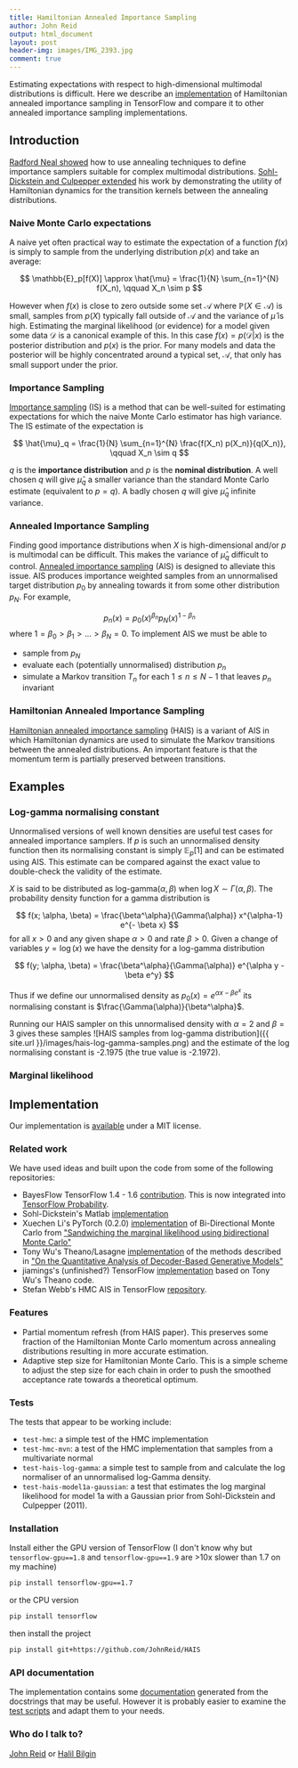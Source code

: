 ```yaml
---
title: Hamiltonian Annealed Importance Sampling
author: John Reid
output: html_document
layout: post
header-img: images/IMG_2393.jpg
comment: true
---
```


Estimating expectations with respect to high-dimensional multimodal
distributions is difficult. Here we describe an
[implementation](https://github.com/JohnReid/HAIS) of Hamiltonian annealed
importance sampling in TensorFlow and compare it to other annealed importance
sampling implementations.

<!-- Control how much is shown as an excerpt. -->
<!--more-->


## Introduction

[Radford Neal showed](http://arxiv.org/abs/physics/9803008) how to use
annealing techniques to define importance samplers suitable for complex
multimodal distributions. [Sohl-Dickstein and Culpepper
extended](http://arxiv.org/abs/1205.1925) his work by demonstrating the utility
of Hamiltonian dynamics for the transition kernels between the annealing
distributions.


### Naive Monte Carlo expectations

A naive yet often practical way to estimate the expectation of a function $f(x)$
is simply to sample from the underlying distribution $p(x)$ and take an average:

$$
  \mathbb{E}_p[f(X)] \approx \hat{\mu} = \frac{1}{N} \sum_{n=1}^{N} f(X_n), \qquad X_n \sim p
$$

However when $f(x)$ is close to zero outside some set $\mathcal{A}$ where
$\mathbb{P}(X \in \mathcal{A})$ is small, samples from $p(X)$ typically fall
outside of $\mathcal{A}$ and the variance of $\hat{\mu}$ is high. Estimating
the marginal likelihood (or evidence) for a model given some data $\mathcal{D}$
is a canonical example of this. In this case $f(x) = p(\mathcal{D}|x)$ is the
posterior distribution and $p(x)$ is the prior. For many models and data the
posterior will be highly concentrated around a typical set, $\mathcal{A}$, that
only has small support under the prior.


### Importance Sampling

[Importance sampling](https://en.wikipedia.org/wiki/Importance_sampling) (IS)
is a method that can be well-suited for estimating expectations for which the
naive Monte Carlo estimator has high variance. The IS estimate of the
expectation is

$$
  \hat{\mu}_q = \frac{1}{N} \sum_{n=1}^{N} \frac{f(X_n) p(X_n)}{q(X_n)}, \qquad X_n \sim q
$$

$q$ is the **importance distribution** and $p$ is the **nominal distribution**.
A well chosen $q$ will give $\hat{\mu}_q$ a smaller variance than the
standard Monte Carlo estimate (equivalent to $p = q$). A badly chosen $q$
will give $\hat{\mu}_q$ infinite variance.


### Annealed Importance Sampling

Finding good importance distributions when $X$ is high-dimensional and/or $p$
is multimodal can be difficult. This makes the variance of $\hat{\mu}_q$
difficult to control. [Annealed importance
sampling](http://arxiv.org/abs/physics/9803008) (AIS) is designed to alleviate
this issue. AIS produces importance weighted samples from an unnormalised
target distribution $p_0$ by annealing towards it from some other distribution
$p_N$. For example,

$$p_n(x) = p_0(x)^{\beta_n} p_N(x)^{1-\beta_n}$$
where $1 = \beta_0 > \beta_1 > \dots > \beta_N = 0$. To implement AIS we must be
able to

  * sample from $p_N$
  * evaluate each (potentially unnormalised) distribution $p_n$
  * simulate a Markov transition $T_n$ for each $1 \le n \le N-1$ that leaves $p_n$ invariant


### Hamiltonian Annealed Importance Sampling

[Hamiltonian annealed importance sampling](http://arxiv.org/abs/1205.1925)
(HAIS) is a variant of AIS in which Hamiltonian dynamics are used to simulate
the Markov transitions between the annealed distributions. An important feature
is that the momentum term is partially preserved between transitions.


## Examples


### Log-gamma normalising constant

Unnormalised versions of well known densities are useful test cases for
annealed importance samplers. If $p$ is such an unnormalised density function
then its normalising constant is simply $\mathbb{E}_p[1]$ and can be estimated
using AIS. This estimate can be compared against the exact value to
double-check the validity of the estimate.

$X$ is said to be distributed as $\textrm{log-gamma}(\alpha, \beta)$ when $\log
X \sim \Gamma(\alpha, \beta)$. The probability density function for a gamma
distribution is

$$
f(x; \alpha, \beta) = \frac{\beta^\alpha}{\Gamma(\alpha)} x^{\alpha-1} e^{- \beta x}
$$
for all $x > 0$ and any given shape $\alpha > 0$ and rate $\beta > 0$. Given a change
of variables $y = \log(x)$ we have the density for a log-gamma distribution

$$
f(y; \alpha, \beta) = \frac{\beta^\alpha}{\Gamma(\alpha)} e^{\alpha y - \beta e^y}
$$

Thus if we define our unnormalised density as $p_0(x) = e^{\alpha x - \beta e^x}$
its normalising constant is $\frac{\Gamma(\alpha)}{\beta^\alpha}$.

Running our HAIS sampler on this unnormalised density with $\alpha = 2$ and
$\beta = 3$ gives these samples
![HAIS samples from log-gamma distribution]({{ site.url }}/images/hais-log-gamma-samples.png)
and the estimate of the log normalising constant is -2.1975 (the true value is -2.1972).




### Marginal likelihood


## Implementation

Our implementation is [available](https://github.com/JohnReid/HAIS) under a MIT
license.


### Related work

We have used ideas and built upon the code from some of the following repositories:

  - BayesFlow TensorFlow 1.4 - 1.6 [contribution](https://www.tensorflow.org/versions/r1.6/api_docs/python/tf/contrib/bayesflow/hmc/ais_chain).
    This is now integrated into [TensorFlow Probability](https://github.com/tensorflow/probability).
  - Sohl-Dickstein's Matlab [implementation](https://github.com/Sohl-Dickstein/Hamiltonian-Annealed-Importance-Sampling)
  - Xuechen Li's PyTorch (0.2.0) [implementation](https://github.com/lxuechen/BDMC) of Bi-Directional Monte Carlo
    from ["Sandwiching the marginal likelihood using bidirectional Monte Carlo"](https://arxiv.org/abs/1511.02543)
  - Tony Wu's Theano/Lasagne [implementation](https://github.com/tonywu95/eval_gen) of the methods described in
    ["On the Quantitative Analysis of Decoder-Based Generative Models"](https://arxiv.org/abs/1611.04273)
  - jiamings's (unfinished?) TensorFlow [implementation](https://github.com/jiamings/ais/) based on Tony Wu's Theano code.
  - Stefan Webb's HMC AIS in TensorFlow [repository](https://github.com/stefanwebb/tensorflow-hmc-ais).


### Features

  - Partial momentum refresh (from HAIS paper). This preserves some fraction of the Hamiltonian Monte
    Carlo momentum across annealing distributions resulting in more accurate estimation.
  - Adaptive step size for Hamiltonian Monte Carlo. This is a simple scheme to adjust the step size for
    each chain in order to push the smoothed acceptance rate towards a theoretical optimum.


### Tests

The tests that appear to be working include:

  - `test-hmc`: a simple test of the HMC implementation
  - `test-hmc-mvn`: a test of the HMC implementation that samples from a multivariate normal
  - `test-hais-log-gamma`: a simple test to sample from and calculate the log normaliser of
    an unnormalised log-Gamma density.
  - `test-hais-model1a-gaussian`: a test that estimates the log marginal likelihood for model 1a with
    a Gaussian prior from Sohl-Dickstein and Culpepper (2011).


### Installation

Install either the GPU version of TensorFlow (I don't know why but `tensorflow-gpu==1.8` and
`tensorflow-gpu==1.9` are >10x slower than 1.7 on my machine)
```bash
pip install tensorflow-gpu==1.7
```
or the CPU version
```bash
pip install tensorflow
```
then install the project
```bash
pip install git+https://github.com/JohnReid/HAIS
```


### API documentation

The implementation contains some [documentation](https://johnreid.github.io/HAIS/build/html/index.html)
generated from the docstrings that may be useful. However it is probably easier to examine the
[test scripts](https://github.com/JohnReid/HAIS/tree/master/tests) and adapt them to your needs.


### Who do I talk to?

[John Reid](https://twitter.com/__Reidy__) or [Halil Bilgin](https://twitter.com/bilginhalil)
